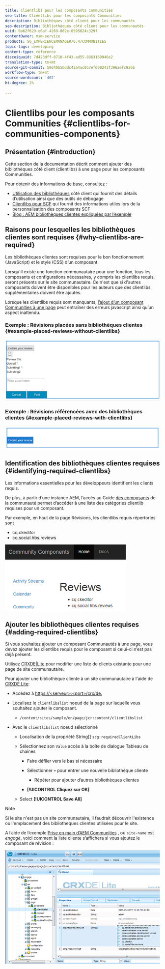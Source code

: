 ```yaml
---
title: Clientlibs pour les composants Communities
seo-title: Clientlibs pour les composants Communities
description: Bibliothèques côté client pour les communautés
seo-description: Bibliothèques côté client pour les communautés
uuid: 0a62f629-e6af-4269-862e-0595824c329f
contentOwner: msm-service
products: SG_EXPERIENCEMANAGER/6.4/COMMUNITIES
topic-tags: developing
content-type: reference
discoiquuid: 7d423dff-8710-4f43-ad55-8863169946e2
translation-type: tm+mt
source-git-commit: 59d40b5bddc42a4ac057ef600243f396aefc926b
workflow-type: tm+mt
source-wordcount: '402'
ht-degree: 2%

---
```



# Clientlibs pour les composants Communities {#clientlibs-for-communities-components}

## Présentation {#introduction}

Cette section de la documentation décrit comment ajouter des bibliothèques côté client (clientlibs) à une page pour les composants Communities.

Pour obtenir des informations de base, consultez :

* [Utilisation des bibliothèques](../../help/sites-developing/clientlibs.md) côté client qui fournit des détails d’utilisation ainsi que des outils de débogage
* [Clientlibs pour SCF](client-customize.md#clientlibs) qui fournit des informations utiles lors de la personnalisation des composants SCF
* [Blog : AEM bibliothèques clientes expliquées par l’exemple](https://blogs.adobe.com/experiencedelivers/experience-management/clientlibs-explained-example/)

## Raisons pour lesquelles les bibliothèques clientes sont requises {#why-clientlibs-are-required}

Les bibliothèques clientes sont requises pour le bon fonctionnement (JavaScript) et le style (CSS) d’un composant.

Lorsqu&#39;il existe une fonction [](functions.md) communautaire pour une fonction, tous les composants et configurations nécessaires, y compris les clientlibs requis, seront présents sur le site communautaire. Ce n&#39;est que si d&#39;autres composants doivent être disponibles pour les auteurs que des clientlibs supplémentaires doivent être ajoutés.

Lorsque les clientlibs requis sont manquants, [l’ajout d’un composant Communities à une page](author-communities.md) peut entraîner des erreurs javascript ainsi qu’un aspect inattendu.

### Exemple : Révisions placées sans bibliothèques clientes {#example-placed-reviews-without-clientlibs}

![chlimage_1-244](assets/chlimage_1-244.png)

### Exemple : Révisions référencées avec des bibliothèques clientes {#example-placed-reviews-with-clientlibs}

![chlimage_1-245](assets/chlimage_1-245.png)

## Identification des bibliothèques clientes requises {#identifying-required-clientlibs}

Les informations essentielles pour les développeurs identifient les clients requis.

De plus, à partir d’une instance AEM, l’accès au Guide [des composants](components-guide.md) de la communauté permet d’accéder à une liste des catégories clientlib requises pour un composant.

Par exemple, en haut de la page [](http://localhost:4502/content/community-components/en/reviews.html) Révisions, les clientlibs requis répertoriés sont

* cq.ckeditor
* cq.social.hbs.reviews

![chlimage_1-246](assets/chlimage_1-246.png)

## Ajouter les bibliothèques clientes requises {#adding-required-clientlibs}

Si vous souhaitez ajouter un composant Communautés à une page, vous devez ajouter les clientlibs requis pour le composant si celui-ci n’est pas déjà présent.

Utilisez [CRXDE|Lite](#using-crxde-lite) pour modifier une liste de clients existante pour une page de site communautaire.

Pour ajouter une bibliothèque cliente à un site communautaire à l&#39;aide de [CRXDE Lite](../../help/sites-developing/developing-with-crxde-lite.md):

* Accédez à [https://&lt;serveur>:&lt;port>/crx/de.](http://localhost:4502/crx/de)
* Localisez le `clientlibslist` noeud de la page sur laquelle vous souhaitez ajouter le composant.

   * `/content/sites/sample/en/page/jcr:content/clientlibslist`

* Avec le `clientlibslist` noeud sélectionné

   * Localisation de la propriété String[] `scg:requiredClientLibs`
   * Sélectionnez son `Value` accès à la boîte de dialogue Tableau de chaînes

      * Faire défiler vers le bas si nécessaire
      * Sélectionner `+` pour entrer une nouvelle bibliothèque cliente

         * Répéter pour ajouter d’autres bibliothèques clientes
      * **[!UICONTROL Cliquez sur OK]**
   * Select **[!UICONTROL Save All]**



>[!NOTE]
>
>Si le site n&#39;est pas un site communautaire, il faudrait découvrir l&#39;existence ou l&#39;emplacement des bibliothèques clientes utilisées pour le site.

A l’aide de l’exemple [Prise en main d’AEM Communities](getting-started.md) , où `site-name` est *engagé*, voici comment la liste cliente s’affichera si vous ajoutez le composant de révision :

![chlimage_1-247](assets/chlimage_1-247.png)

